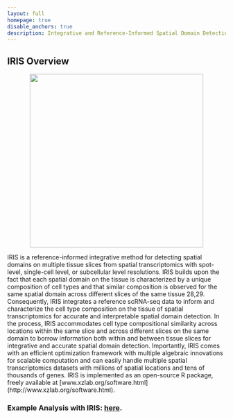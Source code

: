 ```yaml
---
layout: full
homepage: true
disable_anchors: true
description: Integrative and Reference-Informed Spatial Domain Detection for Spatial Transcriptomics 
---
```

## IRIS Overview
<p align="center">
<img src="https://github.com/YingMa0107/IRIS/blob/master/IRIS_logo.png" width="400" />
</p>
IRIS is a reference-informed integrative method for detecting spatial domains on multiple tissue slices from spatial transcriptomics with spot-level, single-cell level, or subcellular level resolutions. IRIS builds upon the fact that each spatial domain on the tissue is characterized by a unique composition of cell types and that similar composition is observed for the same spatial domain across different slices of the same tissue 28,29. Consequently, IRIS integrates a reference scRNA-seq data to inform and characterize the cell type composition on the tissue of spatial transcriptomics for accurate and interpretable spatial domain detection. In the process, IRIS accommodates cell type compositional similarity across locations within the same slice and across different slices on the same domain to borrow information both within and between tissue slices for integrative and accurate spatial domain detection. Importantly, IRIS comes with an efficient optimization framework with multiple algebraic innovations for scalable computation and can easily handle multiple spatial transcriptomics datasets with millions of spatial locations and tens of thousands of genes. IRIS is implemented as an open-source R package, freely available at [www.xzlab.org/software.html](http://www.xzlab.org/software.html). 

### Example Analysis with IRIS: [here](https://yingma0107.github.io/IRIS/documentation/04_IRIS_Example.html).
